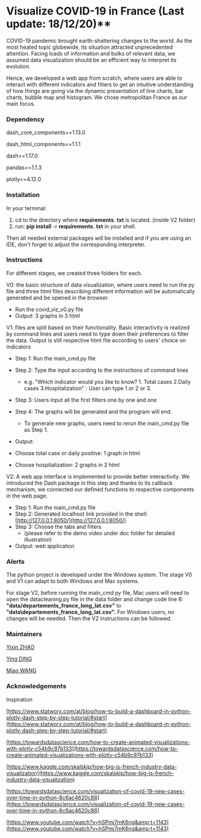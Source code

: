 # Visualize COVID-19 in France (Last update: 18/12/20)**

COVID-19 pandemic brought earth-shattering changes to the world. As the most heated topic globewide, its situation attracted unprecedented attention. Facing loads of information and bulks of relevant data, we assumed data visualization should be an efficient way to interpret its evolution.

Hence, we developed a web app from scratch, where users are able to interact with different indicators and filters to get an intuitive understanding of how things are going via the dynamic presentation of line charts, bar charts, bubble map and histogram. We chose metropolitan France as our main focus.

###
### Dependency

dash\_core\_components==1.13.0

dash\_html\_components==1.1.1

dash==1.17.0

pandas==1.1.3

plotly==4.12.0

###
### **Installation**

In your terminal:

1. cd to the directory where **requirements**. **txt** is located. (inside V2 folder)
2. run: **pip install** -r **requirements**. **txt** in your shell.

Then all needed external packages will be installed and if you are using an IDE, don&#39;t forget to adjust the corresponding interpreter.

###
### Instructions

For different stages, we created three folders for each.

V0: the basic structure of data visualization, where users need to run the py file and three html files describing different information will be automatically generated and be opened in the browser.

- Run the covid\_viz\_v0.py file
- Output: 3 graphs in 3 html

V1: files are split based on their functionality. Basic interactivity is realized by command lines and users need to type down their preferences to filter the data. Output is still respective html file according to users&#39; choice on indicators

- Step 1: Run the main\_cmd.py file
- Step 2: Type the input according to the instructions of command lines
  - e.g. &quot;Which indicator would you like to know? 1. Total cases 2.Daily cases 3.Hospitalization&quot; : User can type 1 or 2 or 3.
- Step 3: Users input all the first filters one by one and one
- Step 4: The graphs will be generated and the program will end.
  - To generate new graphs, users need to rerun the main\_cmd.py file as Step 1.
- Output:

- Choose total case or daily positive: 1 graph in html
- Choose hospitalization: 2 graphs in 2 html

V2: A web app interface is implemented to provide better interactivity. We introduced the Dash package in this step and thanks to its callback mechanism, we connected our defined functions to respective components in the web page.

- Step 1: Run the main\_cmd.py file
- Step 2: Generated localhost link provided in the shell: [http://127.0.0.1:8050/](http://127.0.0.1:8050/)
- Step 3: Choose the tabs and filters
  - (please refer to the demo video under doc folder for detailed illustration)
- Output: web application

###
### Alerts

The python project is developed under the Windows system. The stage V0 and V1 can adapt to both Windows and Mac systems.

For stage V2, before running the main\_cmd py file, Mac users will need to open the datacleaning.py file in the data folder and change code line 6: **&quot;data/departements\_france\_long\_lat.csv&quot;** to **&quot;data\departements\_france\_long\_lat.csv&quot;.** For Windows users, no changes will be needed. Then the V2 instructions can be followed.

### **Maintainers**

[Yixin ZHAO](mailto:YIXIN.ZHAO@student-cs.fr)

[Ying DING](mailto:ying.ding@student-cs.fr)

[Miao WANG](mailto:Miao.wang@student-cs.fr)

###
### **Acknowledgements**

Inspiration

[https://www.statworx.com/at/blog/how-to-build-a-dashboard-in-python-plotly-dash-step-by-step-tutorial/#start](https://www.statworx.com/at/blog/how-to-build-a-dashboard-in-python-plotly-dash-step-by-step-tutorial/#start)

[https://towardsdatascience.com/how-to-create-animated-visualizations-with-plotly-c54b9c97b133](https://towardsdatascience.com/how-to-create-animated-visualizations-with-plotly-c54b9c97b133)

[https://www.kaggle.com/skalskip/how-big-is-french-industry-data-visualization](https://www.kaggle.com/skalskip/how-big-is-french-industry-data-visualization)

[https://towardsdatascience.com/visualization-of-covid-19-new-cases-over-time-in-python-8c6ac4620c88](https://towardsdatascience.com/visualization-of-covid-19-new-cases-over-time-in-python-8c6ac4620c88)

[https://www.youtube.com/watch?v=hSPmj7mK6ng&amp;t=1143](https://www.youtube.com/watch?v=hSPmj7mK6ng&amp;t=1143)
